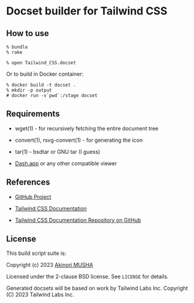 Docset builder for Tailwind CSS
===============================

How to use
----------

    % bundle
    % rake

    % open Tailwind_CSS.docset

Or to build in Docker container:

    % docker build -t docset .
    % mkdir -p output
    # docker run -v`pwd`:/stage docset

Requirements
------------

- wget(1) - for recursively fetching the entire document tree

- convert(1), rsvg-convert(1) - for generating the icon

- tar(1) - bsdtar or GNU tar (I guess)

- [Dash.app](http://kapeli.com/dash) or any other compatible viewer

References
----------

- [GitHub Project](https://github.com/knu/docset-tailwindcss)

- [Tailwind CSS Documentation](https://tailwindcss.com/docs/)

- [Tailwind CSS Documentation Repository on GitHub](https://github.com/tailwindlabs/tailwindcss.com)

License
-------

This build script suite is:

Copyright (c) 2023 [Akinori MUSHA](https://akinori.org/)

Licensed under the 2-clause BSD license.
See `LICENSE` for details.

Generated docsets will be based on work by Tailwind Labs Inc.
Copyright (C) 2023 Tailwind Labs Inc.
